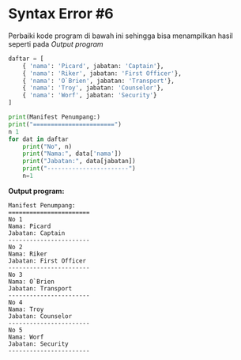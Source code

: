 # Syntax Error #6

Perbaiki kode program di bawah ini sehingga bisa menampilkan hasil seperti pada _Output program_

```python
daftar = [
    { 'nama': 'Picard', jabatan: 'Captain'},
    { 'nama': 'Riker', jabatan: 'First Officer'},
    { 'nama': 'O`Brien', jabatan: 'Transport'},
    { 'nama': 'Troy', jabatan: 'Counselor'},
    { 'nama': 'Worf', jabatan: 'Security'}
]

print(Manifest Penumpang:)
print("=======================")
n 1
for dat in daftar
    print("No", n)
    print("Nama:", data['nama'])
    print("Jabatan:", data[jabatan])
    print("-----------------------")
    n=1
```

**Output program:**
```
Manifest Penumpang:
=======================
No 1
Nama: Picard
Jabatan: Captain
-----------------------
No 2
Nama: Riker
Jabatan: First Officer
-----------------------
No 3
Nama: O`Brien
Jabatan: Transport
-----------------------
No 4
Nama: Troy
Jabatan: Counselor
-----------------------
No 5
Nama: Worf
Jabatan: Security
-----------------------
```